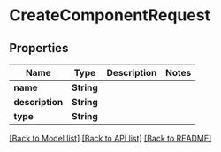 # CreateComponentRequest

## Properties
Name | Type | Description | Notes
------------ | ------------- | ------------- | -------------
**name** | **String** |  | 
**description** | **String** |  | 
**type** | **String** |  | 

[[Back to Model list]](../README.md#documentation-for-models) [[Back to API list]](../README.md#documentation-for-api-endpoints) [[Back to README]](../README.md)


